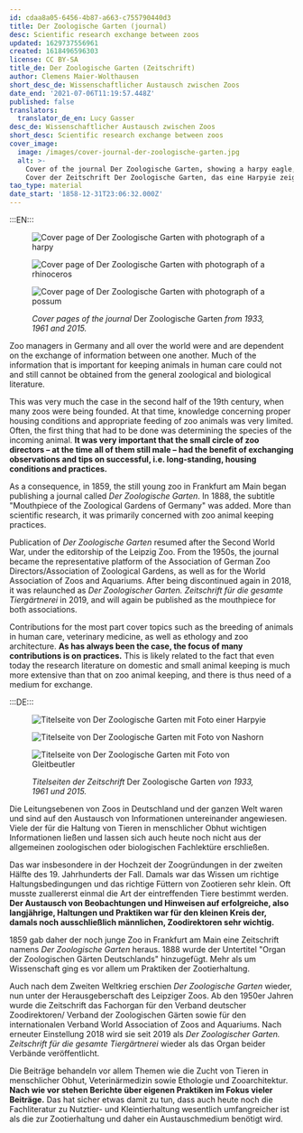 ```yaml
---
id: cdaa8a05-6456-4b87-a663-c755790440d3
title: Der Zoologische Garten (journal)
desc: Scientific research exchange between zoos
updated: 1629737556961
created: 1618496596303
license: CC BY-SA
title_de: Der Zoologische Garten (Zeitschrift)
author: Clemens Maier-Wolthausen
short_desc_de: Wissenschaftlicher Austausch zwischen Zoos
date_end: '2021-07-06T11:19:57.448Z'
published: false
translators:
  translator_de_en: Lucy Gasser
desc_de: Wissenschaftlicher Austausch zwischen Zoos
short_desc: Scientific research exchange between zoos
cover_image:
  image: /images/cover-journal-der-zoologische-garten.jpg
  alt: >-
    Cover of the journal Der Zoologische Garten, showing a harpy eagle, 1933.
    Cover der Zeitschrift Der Zoologische Garten, das eine Harpyie zeigt, 1933.
tao_type: material
date_start: '1858-12-31T23:06:32.000Z'
---
```


:::EN:::

<figure>

<div class="series">

![Cover page of Der Zoologische Garten with photograph of a harpy](images/cmw/ZG_1933.jpg)

![Cover page of Der Zoologische Garten with photograph of a rhinoceros](images/cmw/ZG_1961.jpg)

![Cover page of Der Zoologische Garten with photograph of a possum](images/cmw/ZG_2015.jpg)

</div>

<figcaption>

_Cover pages of the journal_ Der Zoologische Garten _from 1933, 1961 and 2015._

</figcaption>

</figure>

Zoo managers in Germany and all over the world were and are dependent on the exchange of information between one another. Much of the information that is important for keeping animals in human care could not and still cannot be obtained from the general zoological and biological literature.

This was very much the case in the second half of the 19th century, when many zoos were being founded. At that time, knowledge concerning proper housing conditions and appropriate feeding of zoo animals was very limited. Often, the first thing that had to be done was determining the species of the incoming animal. **It was very important that the small circle of zoo directors – at the time all of them still male – had the benefit of exchanging observations and tips on successful, i.e. long-standing, housing conditions and practices.**

As a consequence, in 1859, the still young zoo in Frankfurt am Main began publishing a journal called _Der Zoologische Garten_. In 1888, the subtitle "Mouthpiece of the Zoological Gardens of Germany" was added. More than scientific research, it was primarily concerned with zoo animal keeping practices.

Publication of _Der Zoologische Garten_ resumed after the Second World War, under the editorship of the Leipzig Zoo. From the 1950s, the journal became the representative platform of the Association of German Zoo Directors/Association of Zoological Gardens, as well as for the World Association of Zoos and Aquariums. After being discontinued again in 2018, it was relaunched as _Der Zoologischer Garten. Zeitschrift für die gesamte Tiergärtnerei_ in 2019, and will again be published as the mouthpiece for both associations.

Contributions for the most part cover topics such as the breeding of animals in human care, veterinary medicine, as well as ethology and zoo architecture. **As has always been the case, the focus of many contributions is on practices.** This is likely related to the fact that even today the research literature on domestic and small animal keeping is much more extensive than that on zoo animal keeping, and there is thus need of a medium for exchange.

:::DE:::

<figure>

<div class="series">

![Titelseite von Der Zoologische Garten mit Foto einer Harpyie](images/cmw/ZG_1933.jpg)

![Titelseite von Der Zoologische Garten mit Foto von Nashorn](images/cmw/ZG_1961.jpg)

![Titelseite von Der Zoologische Garten mit Foto von Gleitbeutler](images/cmw/ZG_2015.jpg)

</div>

<figcaption>

_Titelseiten der Zeitschrift_ Der Zoologische Garten _von 1933, 1961 und 2015._

</figcaption>

</figure>

Die Leitungsebenen von Zoos in Deutschland und der ganzen Welt waren und sind auf den Austausch von Informationen untereinander angewiesen. Viele der für die Haltung von Tieren in menschlicher Obhut wichtigen Informationen ließen und lassen sich auch heute noch nicht aus der allgemeinen zoologischen oder biologischen Fachlektüre erschließen.

Das war insbesondere in der Hochzeit der Zoogründungen in der zweiten Hälfte des 19. Jahrhunderts der Fall. Damals war das Wissen um richtige Haltungsbedingungen und das richtige Füttern von Zootieren sehr klein. Oft musste zuallererst einmal die Art der eintreffenden Tiere bestimmt werden. **Der Austausch von Beobachtungen und Hinweisen auf erfolgreiche, also langjährige, Haltungen und Praktiken war für den kleinen Kreis der, damals noch ausschließlich männlichen, Zoodirektoren sehr wichtig.**

1859 gab daher der noch junge Zoo in Frankfurt am Main eine Zeitschrift namens _Der Zoologische Garten_ heraus. 1888 wurde der Untertitel "Organ der Zoologischen Gärten Deutschlands" hinzugefügt. Mehr als um Wissenschaft ging es vor allem um Praktiken der Zootierhaltung.

Auch nach dem Zweiten Weltkrieg erschien _Der Zoologische Garten_ wieder, nun unter der Herausgeberschaft des Leipziger Zoos. Ab den 1950er Jahren wurde die Zeitschrift das Fachorgan für den Verband deutscher Zoodirektoren/ Verband der Zoologischen Gärten sowie für den internationalen Verband World Association of Zoos and Aquariums. Nach erneuter Einstellung 2018 wird sie seit 2019 als _Der Zoologischer Garten. Zeitschrift für die gesamte Tiergärtnerei_ wieder als das Organ beider Verbände veröffentlicht.

Die Beiträge behandeln vor allem Themen wie die Zucht von Tieren in menschlicher Obhut, Veterinärmedizin sowie Ethologie und Zooarchitektur. **Nach wie vor stehen Berichte über eigenen Praktiken im Fokus vieler Beiträge.** Das hat sicher etwas damit zu tun, dass auch heute noch die Fachliteratur zu Nutztier- und Kleintierhaltung wesentlich umfangreicher ist als die zur Zootierhaltung und daher ein Austauschmedium benötigt wird.
